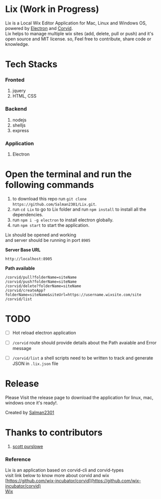 # Lix (**Work in Progress**)
Lix is a Local Wix Editor Application for Mac, Linux and Windows OS, powered by [Electron](https://github.com/electron/electron) and [Corvid](https://github.com/wix-incubator/corvid).<br>
Lix helps to manage multiple wix sites (add, delete, pull or push) and it's open source and MIT license. so, Feel free to contribute, share code or knowledge.

# Tech Stacks
### Fronted
1. jquery
2. HTML, CSS

### Backend
1. nodejs
2. shelljs
3. express

### Application
1. Electron

# Open the terminal and run the following commands
1. to download this repo run `git clone https://github.com/Salman2301/Lix.git`.
2. run `cd Lix` to go to Lix folder and run `npm install` to install all the dependencies.
3. run `npm i -g electron` to install electron globally.
4. run `npm start` to start the application.

Lix should be opened and working 
<br>
and server should be running in port `8905`
<br>

**Server Base URL**  
```
http://localhost:8905
```
**Path available**
```
/corvid/pull?folderName=siteName
/corvid/push?folderName=siteName
/corvid/delete?folderName=siteName
/corvid/createApp?folderName=siteName&siteUrl=https://username.wixsite.com/site
/corvid/list
```
# TODO
- [ ] Hot reload electron application
- [ ] `/corvid` route should provide details about the Path avaiable and Error message
- [ ] `/corvid/list` a shell scripts need to be written to track and generate JSON in `.lix.json` file



# Release
Please Visit the release page to download the application for linux, mac, windows once it's ready!.

Created by [Salman2301](https://salman2301.com)
<br>
# Thanks to contributors
1.  [scott purslowe](https://github.com/Infuze-Designs)

### Reference
Lix is an application based on corvid-cli and corvid-types <br>
visit link below to know more about corvid and wix <br>
[https://github.com/wix-incubator/corvid](https://github.com/wix-incubator/corvid) <br>
[Wix](https://wix.com) <br>
